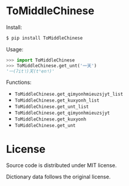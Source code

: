 # ToMiddleChinese

Install:

```sh
$ pip install ToMiddleChinese
```

Usage:

```python
>>> import ToMiddleChinese
>>> ToMiddleChinese.get_unt('一天')
'一(ʔit˥)天(tʰen˦)'
```

Functions:

- `ToMiddleChinese.get_qimyonhmieuzsjyt_list`
- `ToMiddleChinese.get_kuxyonh_list`
- `ToMiddleChinese.get_unt_list`
- `ToMiddleChinese.get_qimyonhmieuzsjyt`
- `ToMiddleChinese.get_kuxyonh`
- `ToMiddleChinese.get_unt`

# License

Source code is distributed under MIT license.

Dictionary data follows the original license.
